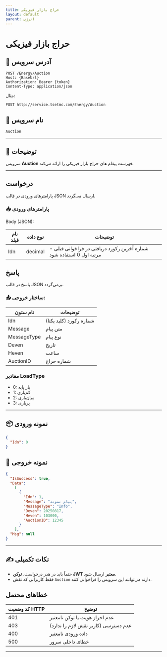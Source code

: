 ```yaml
---
title: حراج بازار فیزیکی
layout: default
parent: انرژی
---
```


# حراج بازار فیزیکی

## 📌 آدرس سرویس

```
POST /Energy/Auction
Host: {BaseUrl}
Authorization: Bearer {token}
Content-Type: application/json
```

مثال:
```
POST http://service.tsetmc.com/Energy/Auction
```

## 🧾 نام سرویس

`Auction`

---

## 🎯 توضیحات

سرویس **Auction** فهرست پیغام های حراج بازار فیزیکی را ارائه می‌کند.

---

## درخواست

پارامترهای ورودی در قالب JSON ارسال می‌گردد.

### 📥 پارامترهای ورودی

Body (JSON):

| نام فیلد  | نوع داده  | توضیحات |
|-----------|-----------|---------|
| Idn    | decimal   | شماره آخرین رکورد دریافتی در فراخوانی قبلی - مرتبه اول 0 استفاده شود |

## پاسخ

پاسخ در قالب JSON برمی‌گردد.

### 📤 ساختار خروجی:

| نام ستون | توضیحات |
|---|---|
| Idn | شماره رکورد (کلید یکتا) |
| Message | متن پیام |
| MessageType | نوع پیام |
| Deven | تاریخ |
| Heven | ساعت |
| AuctionID | شماره حراج |

### مقادیر LoadType
- 0: بار پایه
- 1: کم‌باری
- 2: میان‌باری
- 3: پرباری

---

## 📦 نمونه ورودی 

```json
{
  "Idn": 0
}
```

## 📄 نمونه خروجی

```json
{
  "IsSuccess": true,
  "Data":
    [
      {
        "Idn": 1,
        "Message": "پیام نمونه",
        "MessageType": "Info",
        "Deven": 20250817,
        "Heven": 103000,
        "AuctionID": 12345
      }
    ],
  "Msg": null
}
```

---

## ✍️ نکات تکمیلی
- حتماً باید در هدر درخواست، **توکن JWT معتبر** ارسال شود.
- فقط کاربرانی که نقش `Auction` دارند می‌توانند این سرویس را فراخوانی کنند.

## خطاهای محتمل

| کد وضعیت HTTP | توضیح |
|---------------|-------|
| 401 | عدم احراز هویت یا توکن نامعتبر |
| 403 | عدم دسترسی (کاربر نقش لازم را ندارد) |
| 400 | داده ورودی نامعتبر |
| 500 | خطای داخلی سرور |

---
